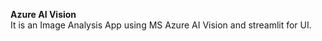 <b>Azure AI Vision </b>
<br>
It is an Image Analysis App using MS Azure AI Vision and streamlit for UI.
